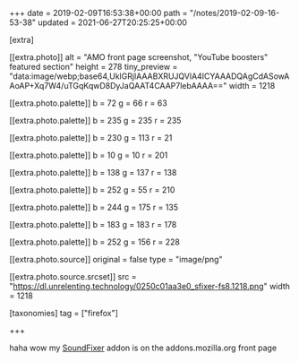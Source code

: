 +++
date = 2019-02-09T16:53:38+00:00
path = "/notes/2019-02-09-16-53-38"
updated = 2021-06-27T20:25:25+00:00

[extra]

[[extra.photo]]
alt = "AMO front page screenshot, \"YouTube boosters\" featured section"
height = 278
tiny_preview = "data:image/webp;base64,UklGRjIAAABXRUJQVlA4ICYAAADQAgCdASowAAoAP+Xq7W4/uTGqKqwD8DyJaQAAT4CAAP7lebAAAA=="
width = 1218

[[extra.photo.palette]]
b = 72
g = 66
r = 63

[[extra.photo.palette]]
b = 235
g = 235
r = 235

[[extra.photo.palette]]
b = 230
g = 113
r = 21

[[extra.photo.palette]]
b = 10
g = 10
r = 201

[[extra.photo.palette]]
b = 138
g = 137
r = 138

[[extra.photo.palette]]
b = 252
g = 55
r = 210

[[extra.photo.palette]]
b = 244
g = 175
r = 135

[[extra.photo.palette]]
b = 183
g = 183
r = 178

[[extra.photo.palette]]
b = 252
g = 156
r = 228

[[extra.photo.source]]
original = false
type = "image/png"

[[extra.photo.source.srcset]]
src = "https://dl.unrelenting.technology/0250c01aa3e0_sfixer-fs8.1218.png"
width = 1218

[taxonomies]
tag = ["firefox"]

+++

haha wow my [SoundFixer](https://addons.mozilla.org/en-US/firefox/addon/soundfixer/) addon is on the addons.mozilla.org front page